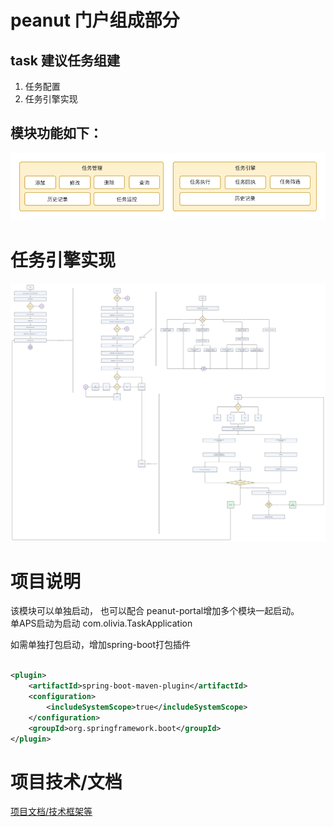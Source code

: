 # peanut 门户组成部分

## task 建议任务组建

1. 任务配置
2. 任务引擎实现

## 模块功能如下：

![task_model.png](doc/image/task_model.png)

# 任务引擎实现

![task_model.png](./doc/image/task_engine.png)

# 项目说明

该模块可以单独启动， 也可以配合 peanut-portal增加多个模块一起启动。  
单APS启动为启动 com.olivia.TaskApplication

如需单独打包启动，增加spring-boot打包插件

```xml

<plugin>
    <artifactId>spring-boot-maven-plugin</artifactId>
    <configuration>
        <includeSystemScope>true</includeSystemScope>
    </configuration>
    <groupId>org.springframework.boot</groupId>
</plugin>

```

# 项目技术/文档
[项目文档/技术框架等](https://gitee.com/slsplatform/aps-end/blob/master/README.md)